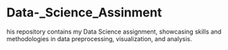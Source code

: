 # Data-_Science_Assinment
his repository contains my Data Science assignment, showcasing skills and methodologies in data preprocessing, visualization, and analysis.
